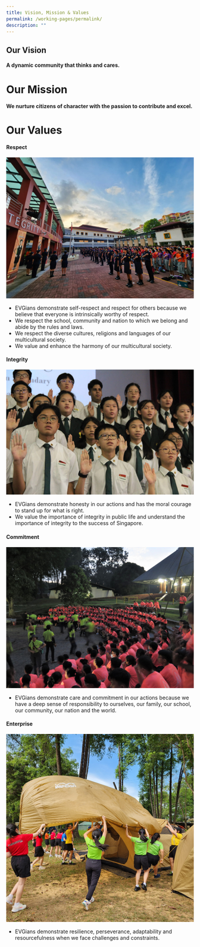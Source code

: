 ```yaml
---
title: Vision, Mission & Values
permalink: /working-pages/permalink/
description: ""
---
```

## Our Vision
#### A dynamic community that thinks and cares.
# 

# Our Mission


#### We nurture citizens of character with the passion to contribute and excel.
# Our Values
#### **Respect**
![](/images/Our%20School%20Values/respect.jpeg)
* EVGians demonstrate self-respect and respect for others because we believe that everyone is intrinsically worthy of respect.
* We respect the school, community and nation to which we belong and abide by the rules and laws.
* We respect the diverse cultures, religions and languages of our multicultural society.
* We value and enhance the harmony of our multicultural society.

#### **Integrity**

![](/images/integrity3.jpg)
* EVGians demonstrate honesty in our actions and has the moral courage to stand up for what is right.
* We value the importance of integrity in public life and understand the importance of integrity to the success of Singapore.

#### **Commitment**
![](/images/Our%20School%20Values/commitment_2.jpg)
* EVGians demonstrate care and commitment in our actions because we have a deep sense of responsibility to ourselves, our family, our school, our community, our nation and the world.

#### **Enterprise**
![](/images/Our%20School%20Values/enterprise.jpg)
* EVGians demonstrate resilience, perseverance, adaptability and resourcefulness when we face challenges and constraints.